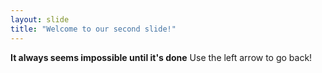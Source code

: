 ```yaml
---
layout: slide
title: "Welcome to our second slide!"
---
```

**It always seems impossible until it's done**
Use the left arrow to go back!

